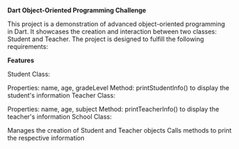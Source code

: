 **Dart Object-Oriented Programming Challenge**

This project is a demonstration of advanced object-oriented programming in Dart. It showcases the creation and interaction between two classes: Student and Teacher. The project is designed to fulfill the following requirements:

**Features**

Student Class:

Properties: name, age, gradeLevel
Method: printStudentInfo() to display the student's information
Teacher Class:

Properties: name, age, subject
Method: printTeacherInfo() to display the teacher's information
School Class:

Manages the creation of Student and Teacher objects
Calls methods to print the respective information
